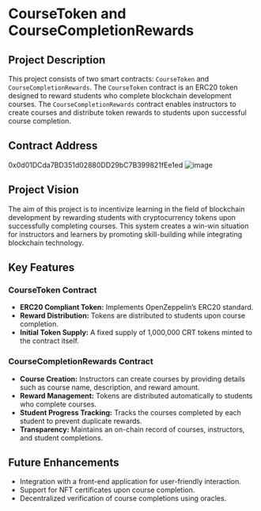 # CourseToken and CourseCompletionRewards

## Project Description
This project consists of two smart contracts: `CourseToken` and `CourseCompletionRewards`. The `CourseToken` contract is an ERC20 token designed to reward students who complete blockchain development courses. The `CourseCompletionRewards` contract enables instructors to create courses and distribute token rewards to students upon successful course completion.

## Contract Address
0x0d01DCda7BD351d02880DD29bC7B399821fEe1ed
![image](https://github.com/user-attachments/assets/52ad2f4b-cc75-4fa5-a7c3-1de8d56e83e9)


## Project Vision
The aim of this project is to incentivize learning in the field of blockchain development by rewarding students with cryptocurrency tokens upon successfully completing courses. This system creates a win-win situation for instructors and learners by promoting skill-building while integrating blockchain technology.

## Key Features

### CourseToken Contract
- **ERC20 Compliant Token:** Implements OpenZeppelin’s ERC20 standard.
- **Reward Distribution:** Tokens are distributed to students upon course completion.
- **Initial Token Supply:** A fixed supply of 1,000,000 CRT tokens minted to the contract itself.

### CourseCompletionRewards Contract
- **Course Creation:** Instructors can create courses by providing details such as course name, description, and reward amount.
- **Reward Management:** Tokens are distributed automatically to students who complete courses.
- **Student Progress Tracking:** Tracks the courses completed by each student to prevent duplicate rewards.
- **Transparency:** Maintains an on-chain record of courses, instructors, and student completions.

## Future Enhancements
- Integration with a front-end application for user-friendly interaction.
- Support for NFT certificates upon course completion.
- Decentralized verification of course completions using oracles.



